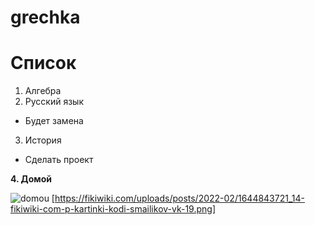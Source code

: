 # grechka
# Список
1. Алгебра
2. Русский язык
* Будет замена 
3. История
* Сделать проект
  
**4. Домой**
  
![domou](https://d.newsweek.com/en/full/253033/66-pg0323-putinjudo-01.jpg)
[https://fikiwiki.com/uploads/posts/2022-02/1644843721_14-fikiwiki-com-p-kartinki-kodi-smailikov-vk-19.png]

